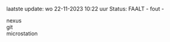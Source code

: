 laatste update: 
wo 22-11-2023 10:22   uur 
Status: FAALT - fout - 
<div class="service R">nexus</div><div class="service R">git</div><div class="service Y">microstation</div>